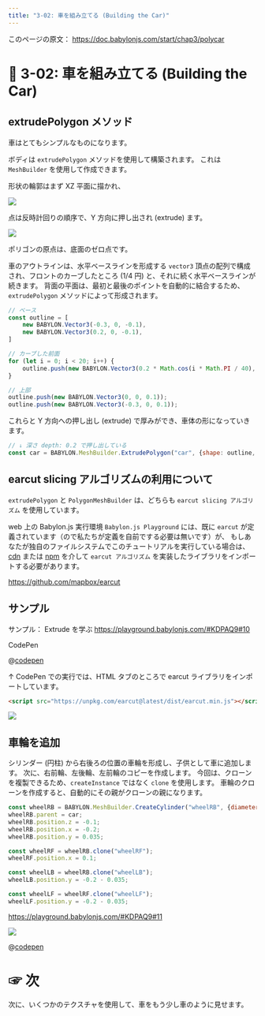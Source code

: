 ```yaml
---
title: "3-02: 車を組み立てる (Building the Car)"
---
```


このページの原文： https://doc.babylonjs.com/start/chap3/polycar

# 🚙 3-02: 車を組み立てる (Building the Car)

## extrudePolygon メソッド

車はとてもシンプルなものになります。

ボディは `extrudePolygon` メソッドを使用して構築されます。
これは `MeshBuilder` を使用して作成できます。

形状の輪郭はまず XZ 平面に描かれ、

![](https://storage.googleapis.com/zenn-user-upload/0aab50d733a6-20220328.png)

点は反時計回りの順序で、Y 方向に押し出され (extrude) ます。

![](https://storage.googleapis.com/zenn-user-upload/8d9ecbeda3b9-20220328.png)

ポリゴンの原点は、底面のゼロ点です。

車のアウトラインは、水平ベースラインを形成する `vector3` 頂点の配列で構成され、フロントのカーブしたところ (1/4 円) と、それに続く水平ベースラインが続きます。
背面の平面は、最初と最後のポイントを自動的に結合するため、 `extrudePolygon` メソッドによって形成されます。

```js
// ベース
const outline = [
    new BABYLON.Vector3(-0.3, 0, -0.1),
    new BABYLON.Vector3(0.2, 0, -0.1),
]

// カーブした前面
for (let i = 0; i < 20; i++) {
    outline.push(new BABYLON.Vector3(0.2 * Math.cos(i * Math.PI / 40), 0, 0.2 * Math.sin(i * Math.PI / 40) - 0.1));
}

// 上部
outline.push(new BABYLON.Vector3(0, 0, 0.1));
outline.push(new BABYLON.Vector3(-0.3, 0, 0.1));
```

これらと Y 方向への押し出し (extrude) で厚みができ、車体の形になっていきます。

```js
// ↓ 深さ depth: 0.2 で押し出している
const car = BABYLON.MeshBuilder.ExtrudePolygon("car", {shape: outline, depth: 0.2});
```

## earcut slicing アルゴリズムの利用について

`extrudePolygon` と `PolygonMeshBuilder` は、どちらも `earcut slicing アルゴリズム` を使用しています。

web 上の Babylon.js 実行環境 `Babylon.js Playground` には、既に `earcut` が定義されています（ので私たちが定義を自前でする必要は無いです）が、
もしあなたが独自のファイルシステムでこのチュートリアルを実行している場合は、
[cdn](https://unpkg.com/earcut@2.2.3/dist/earcut.min.js) または [npm](https://github.com/mapbox/earcut#install) を介して 
`earcut アルゴリズム` を実装したライブラリをインポートする必要があります。


https://github.com/mapbox/earcut

## サンプル

サンプル： Extrude を学ぶ
https://playground.babylonjs.com/#KDPAQ9#10

CodePen

@[codepen](https://codepen.io/chomado/pen/BaJRJRx)

↑ CodePen での実行では、HTML タブのところで earcut ライブラリをインポートしています。

```html
<script src="https://unpkg.com/earcut@latest/dist/earcut.min.js"></script>
```
![](https://storage.googleapis.com/zenn-user-upload/275f8dd96cd2-20220328.png)

## 車輪を追加

シリンダー (円柱) から右後ろの位置の車輪を形成し、子供として車に追加します。 
次に、右前輪、左後輪、左前輪のコピーを作成します。
今回は、クローンを複製できるため、`createInstance` ではなく `clone` を使用します。 
車輪のクローンを作成すると、自動的にその親がクローンの親になります。

```js
const wheelRB = BABYLON.MeshBuilder.CreateCylinder("wheelRB", {diameter: 0.125, height: 0.05})
wheelRB.parent = car;
wheelRB.position.z = -0.1;
wheelRB.position.x = -0.2;
wheelRB.position.y = 0.035;

const wheelRF = wheelRB.clone("wheelRF");
wheelRF.position.x = 0.1;

const wheelLB = wheelRB.clone("wheelLB");
wheelLB.position.y = -0.2 - 0.035;

const wheelLF = wheelRF.clone("wheelLF");
wheelLF.position.y = -0.2 - 0.035;
```

https://playground.babylonjs.com/#KDPAQ9#11

![](https://storage.googleapis.com/zenn-user-upload/0286d38f4fae-20220328.gif)

@[codepen](https://codepen.io/chomado/pen/abEWEGN)

# ☞ 次

次に、いくつかのテクスチャを使用して、車をもう少し車のように見せます。
